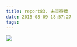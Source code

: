 ```yaml
---
title: report83. 未完待續
date: 2015-08-09 18:57:27
tags:
---
```

![](https://i.loli.net/2018/01/03/5a4cb1435d286.jpg)
